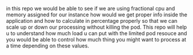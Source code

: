 in this repo we would be able to see if we are using fractional cpu and memory assigned for our instance how would we get proper info inside the application and how to calculate in percentage properly so that we can scale up or down our processing without killing the pod. 
This repo will help u to understand how much load u can put with the limited pod resouce and you would be able to control how much thing you might want to process at a time depending on these values.
